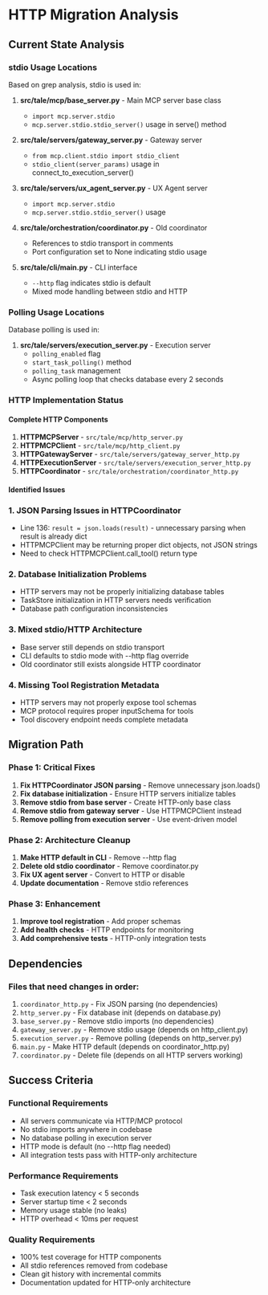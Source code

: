 # HTTP Migration Analysis

## Current State Analysis

### stdio Usage Locations
Based on grep analysis, stdio is used in:

1. **src/tale/mcp/base_server.py** - Main MCP server base class
   - `import mcp.server.stdio`
   - `mcp.server.stdio.stdio_server()` usage in serve() method

2. **src/tale/servers/gateway_server.py** - Gateway server
   - `from mcp.client.stdio import stdio_client`
   - `stdio_client(server_params)` usage in connect_to_execution_server()

3. **src/tale/servers/ux_agent_server.py** - UX Agent server
   - `import mcp.server.stdio`
   - `mcp.server.stdio.stdio_server()` usage

4. **src/tale/orchestration/coordinator.py** - Old coordinator
   - References to stdio transport in comments
   - Port configuration set to None indicating stdio usage

5. **src/tale/cli/main.py** - CLI interface
   - `--http` flag indicates stdio is default
   - Mixed mode handling between stdio and HTTP

### Polling Usage Locations
Database polling is used in:

1. **src/tale/servers/execution_server.py** - Execution server
   - `polling_enabled` flag
   - `start_task_polling()` method
   - `polling_task` management
   - Async polling loop that checks database every 2 seconds

### HTTP Implementation Status

#### Complete HTTP Components
1. **HTTPMCPServer** - `src/tale/mcp/http_server.py`
2. **HTTPMCPClient** - `src/tale/mcp/http_client.py`
3. **HTTPGatewayServer** - `src/tale/servers/gateway_server_http.py`
4. **HTTPExecutionServer** - `src/tale/servers/execution_server_http.py`
5. **HTTPCoordinator** - `src/tale/orchestration/coordinator_http.py`

#### Identified Issues

### 1. JSON Parsing Issues in HTTPCoordinator
- Line 136: `result = json.loads(result)` - unnecessary parsing when result is already dict
- HTTPMCPClient may be returning proper dict objects, not JSON strings
- Need to check HTTPMCPClient.call_tool() return type

### 2. Database Initialization Problems
- HTTP servers may not be properly initializing database tables
- TaskStore initialization in HTTP servers needs verification
- Database path configuration inconsistencies

### 3. Mixed stdio/HTTP Architecture
- Base server still depends on stdio transport
- CLI defaults to stdio mode with --http flag override
- Old coordinator still exists alongside HTTP coordinator

### 4. Missing Tool Registration Metadata
- HTTP servers may not properly expose tool schemas
- MCP protocol requires proper inputSchema for tools
- Tool discovery endpoint needs complete metadata

## Migration Path

### Phase 1: Critical Fixes
1. **Fix HTTPCoordinator JSON parsing** - Remove unnecessary json.loads()
2. **Fix database initialization** - Ensure HTTP servers initialize tables
3. **Remove stdio from base server** - Create HTTP-only base class
4. **Remove stdio from gateway server** - Use HTTPMCPClient instead
5. **Remove polling from execution server** - Use event-driven model

### Phase 2: Architecture Cleanup
1. **Make HTTP default in CLI** - Remove --http flag
2. **Delete old stdio coordinator** - Remove coordinator.py
3. **Fix UX agent server** - Convert to HTTP or disable
4. **Update documentation** - Remove stdio references

### Phase 3: Enhancement
1. **Improve tool registration** - Add proper schemas
2. **Add health checks** - HTTP endpoints for monitoring
3. **Add comprehensive tests** - HTTP-only integration tests

## Dependencies

### Files that need changes in order:
1. `coordinator_http.py` - Fix JSON parsing (no dependencies)
2. `http_server.py` - Fix database init (depends on database.py)
3. `base_server.py` - Remove stdio imports (no dependencies)
4. `gateway_server.py` - Remove stdio usage (depends on http_client.py)
5. `execution_server.py` - Remove polling (depends on http_server.py)
6. `main.py` - Make HTTP default (depends on coordinator_http.py)
7. `coordinator.py` - Delete file (depends on all HTTP servers working)

## Success Criteria

### Functional Requirements
- All servers communicate via HTTP/MCP protocol
- No stdio imports anywhere in codebase
- No database polling in execution server
- HTTP mode is default (no --http flag needed)
- All integration tests pass with HTTP-only architecture

### Performance Requirements
- Task execution latency < 5 seconds
- Server startup time < 2 seconds
- Memory usage stable (no leaks)
- HTTP overhead < 10ms per request

### Quality Requirements
- 100% test coverage for HTTP components
- All stdio references removed from codebase
- Clean git history with incremental commits
- Documentation updated for HTTP-only architecture
